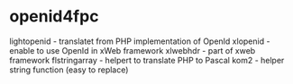 openid4fpc
==========
lightopenid - translatet from PHP implementation of OpenId
xlopenid - enable to use OpenId in xWeb framework
xlwebhdr - part of xweb framework
flstringarray - helpert to translate PHP to Pascal
kom2 - helper string function (easy to replace)
